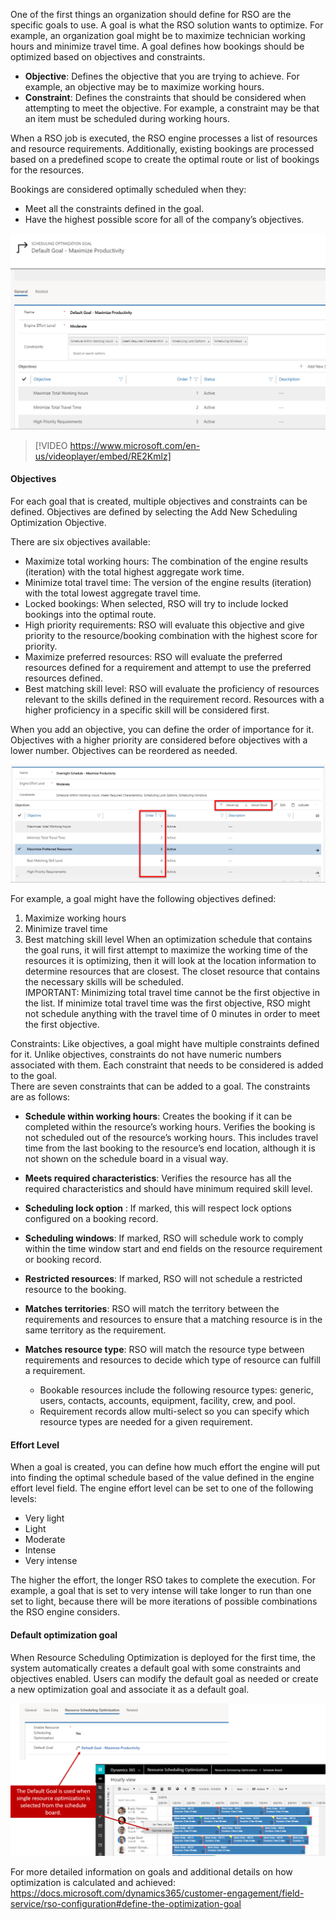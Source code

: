One of the first things an organization should define for RSO are the specific goals to use.  A goal is what the RSO solution wants to optimize. For example, an organization goal might be to maximize technician working hours and minimize travel time.   A goal defines how bookings should be optimized based on objectives and constraints. 

- **Objective**: Defines the objective that you are trying to achieve. For example, an objective may be to maximize working hours.
- **Constraint**: Defines the constraints that should be considered when attempting to meet the objective. For example, a constraint may be that an item must be scheduled during working hours.  

When a RSO job is executed, the RSO engine processes a list of resources and resource requirements.  Additionally, existing bookings are processed based on a predefined scope to create the optimal route or list of bookings for the resources.

Bookings are considered optimally scheduled when they:

- Meet all the constraints defined in the goal.
- Have the highest possible score for all of the company’s objectives.

![optimization goals](../media/rso-unit-3-1.png)

> [!VIDEO https://www.microsoft.com/en-us/videoplayer/embed/RE2Kmlz]

#### Objectives
For each goal that is created, multiple objectives and constraints can be defined.  Objectives are defined by selecting the Add New Scheduling Optimization Objective.  

There are six objectives available:  
- Maximize total working hours: The combination of the engine results (iteration) with the total highest aggregate work time. 
- Minimize total travel time: The version of the engine results (iteration) with the total lowest aggregate travel time. 
- Locked bookings: When selected, RSO will try to include locked bookings into the optimal route. 
- High priority requirements: RSO will evaluate this objective and give priority to the resource/booking combination with the highest score for priority.
- Maximize preferred resources: RSO will evaluate the preferred resources defined for a requirement and attempt to use the preferred resources defined.  
- Best matching skill level: RSO will evaluate the proficiency of resources relevant to the skills defined in the requirement record.  Resources with a higher proficiency in a specific skill will be considered first.   

When you add an objective, you can define the order of importance for it. Objectives with a higher priority are considered before objectives with a lower number.  Objectives can be reordered as needed.

![scheduling optimization](../media/rso-unit-3-2.png)

For example, a goal might have the following objectives defined: 
1.	Maximize working hours
2.	Minimize travel time
3.	Best matching skill level
When an optimization schedule that contains the goal runs, it will first attempt to maximize the working time of the resources it is optimizing, then it will look at the location information to determine resources that are closest.  The closet resource that contains the necessary skills will be scheduled.  
IMPORTANT: Minimizing total travel time cannot be the first objective in the list. If minimize total travel time was the first objective, RSO might not schedule anything with the travel time of 0 minutes in order to meet the first objective.

Constraints:
Like objectives, a goal might have multiple constraints defined for it.  Unlike objectives, constraints do not have numeric numbers associated with them.  Each constraint that needs to be considered is added to the goal.  
There are seven constraints that can be added to a goal.  The constraints are as follows:
- **Schedule within working hours**: Creates the booking if it can be completed within the resource’s working hours. Verifies the booking is not scheduled out of the resource’s working hours. This includes travel time from the last booking to the resource’s end location, although it is not shown on the schedule board in a visual way.

- **Meets required characteristics**: Verifies the resource has all the required characteristics and should have minimum required skill level.
- **Scheduling lock option** : If marked, this will respect lock options configured on a booking record.
- **Scheduling windows**: If marked, RSO will schedule work to comply within the time window start and end fields on the resource requirement or booking record.
- **Restricted resources**: If marked, RSO will not schedule a restricted resource to the booking.
- **Matches territories**: RSO will match the territory between the requirements and resources to ensure that a matching resource is in the same territory as the requirement.
- **Matches resource type**: RSO will match the resource type between requirements and resources to decide which type of resource can fulfill a requirement.

    - Bookable resources include the following resource types: generic, users, contacts, accounts, equipment, facility, crew, and pool.
    - Requirement records allow multi-select so you can specify which resource types are needed for a given requirement.

#### Effort Level
When a goal is created, you can define how much effort the engine will put into finding the optimal schedule based of the value defined in the engine effort level field.  The engine effort level can be set to one of the following levels:

- Very light
- Light
- Moderate
- Intense
- Very intense

The higher the effort, the longer RSO takes to complete the execution. For example, a goal that is set to very intense will take longer to run than one set to light, because there will be more iterations of possible combinations the RSO engine considers.

#### Default optimization goal
When Resource Scheduling Optimization is deployed for the first time, the system automatically creates a default goal with some constraints and objectives enabled.  Users can modify the default goal as needed or create a new optimization goal and associate it as a default goal.

![Resource Scheduling Optimization](../media/rso-unit-3-3.png)

For more detailed information on goals and additional details on how optimization is calculated and achieved: https://docs.microsoft.com/dynamics365/customer-engagement/field-service/rso-configuration#define-the-optimization-goal 

